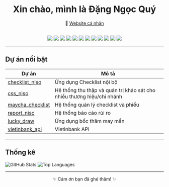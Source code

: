 <div align="center">

# Xin chào, mình là **Đặng Ngọc Quý**

🔗 <a href="http://dangngocquy.id.vn" target="_blank" rel="noopener noreferrer">Website cá nhân</a>

<br/>

<img src="https://img.shields.io/badge/JavaScript-F7DF1E?logo=javascript&logoColor=000" />
<img src="https://img.shields.io/badge/Node.js-339933?logo=node.js&logoColor=fff" />
<img src="https://img.shields.io/badge/React-61DAFB?logo=react&logoColor=000" />
<img src="https://img.shields.io/badge/Python-3776AB?logo=python&logoColor=fff" />
<img src="https://img.shields.io/badge/Nginx-009639?logo=nginx&logoColor=fff" />
<img src="https://img.shields.io/badge/Ubuntu-E95420?logo=ubuntu&logoColor=fff" />
<img src="https://img.shields.io/badge/Postman-FF6C37?logo=postman&logoColor=fff" />
<img src="https://img.shields.io/badge/Firebase-FFCA28?logo=firebase&logoColor=000" />
<img src="https://img.shields.io/badge/-Ant%20Design-0170FE?style=flat&logo=antdesign&logoColor=fff" />
<img src="https://img.shields.io/badge/-Express-000?style=flat&logo=express&logoColor=fff" />
<img src="https://img.shields.io/badge/-MongoDB-47A248?style=flat&logo=mongodb&logoColor=fff" />
<img src="https://img.shields.io/badge/-MSSQL-CC2927?style=flat&logo=microsoftsqlserver&logoColor=fff" />

</div>

---

## Dự án nổi bật

| Dự án | Mô tả |
|---|---|
| <a href="https://github.com/dangngocquy/checklist_niso" target="_blank" rel="noopener noreferrer">checklist_niso</a> | Ứng dụng Checklist nội bộ |
| <a href="https://github.com/dangngocquy/css_niso" target="_blank" rel="noopener noreferrer">css_niso</a> | Hệ thống thu thập và quản trị khảo sát cho nhiều thương hiệu/chi nhánh |
| <a href="https://github.com/dangngocquy/maych_checklist" target="_blank" rel="noopener noreferrer">maycha_checklist</a> | Hệ thống quản lý checklist và phiếu |
| <a href="https://github.com/dangngocquy/report_risc" target="_blank" rel="noopener noreferrer">report_nisc</a> | Hệ thống báo cáo rủi ro |
| <a href="https://github.com/dangngocquy/lucky_draw" target="_blank" rel="noopener noreferrer">lucky_draw</a> | Ứng dụng bốc thăm may mắn |
| <a href="https://github.com/dangngocquy/vietinbank_api" target="_blank" rel="noopener noreferrer">vietinbank_api</a> | Vietinbank API |

---

## Thống kê

![GitHub Stats](https://github-readme-stats.vercel.app/api?username=dangngocquy&show_icons=true&theme=tokyonight)
![Top Languages](https://github-readme-stats.vercel.app/api/top-langs/?username=dangngocquy&layout=compact&theme=tokyonight)

---
<div align="center">
✨ Cảm ơn bạn đã ghé thăm! ✨
</div>
